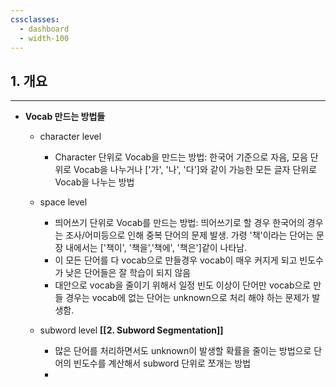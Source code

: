 ```yaml
---
cssclasses:
  - dashboard
  - width-100
---
```

## 1. 개요
---
-  **Vocab 만드는 방법들**
	-  character level
		-  Character 단위로 Vocab을 만드는 방법: 한국어 기준으로 자음, 모음 단위로 Vocab을 나누거나 ['가', '나', '다']와 같이 가능한 모든 글자 단위로 Vocab을 나누는 방법

	- space level
		- 띄어쓰기 단위로 Vocab를 만드는 방법: 띄어쓰기로 할 경우 한국어의 경우는 조사/어미등으로 인해 중복 단어의 문제 발생. 가령 '책'이라는 단어는 문장 내에서는 ['책이', '책을','책에', '책은']같이 나타남.
		- 이 모든 단어를 다 vocab으로 만들경우 vocab이 매우 커지게 되고 빈도수가 낮은 단어들은 잘 학습이 되지 않음
		- 대안으로 vocab을 줄이기 위해서 일정 빈도 이상이 단어만 vocab으로 만들 경우는 vocab에 없는 단어는 unknown으로 처리 해야 하는 문제가 발생함.

	- subword level **[[2. Subword Segmentation]]**
		- 많은 단어를 처리하면서도 unknown이 발생할 확률을 줄이는 방법으로 단어의 빈도수를 계산해서 subword 단위로 쪼개는 방법
		- 